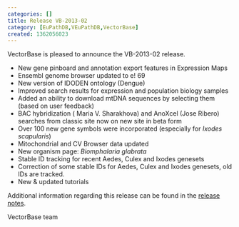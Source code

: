 ```yaml
---
categories: []
title: Release VB-2013-02
category: [EuPathDB,VEuPathDB,VectorBase]
created: 1362056023
---
```

VectorBase is pleased to announce the VB-2013-02 release. 
<ul>
<li>New gene pinboard and annotation export features in Expression Maps</li>
<li>Ensembl genome browser updated to e! 69</li>
<li>New version of IDODEN ontology (Dengue)</li>
<li>Improved search results for expression and population biology samples</li>
<li>Added an ability to download mtDNA sequences by selecting them (based on user feedback)</li>
<li>BAC hybridization ( Maria V. Sharakhova) and AnoXcel (Jose Ribero) searches from classic site now on new site in beta form</li>
<li>Over 100 new gene symbols were incorporated (especially for <em>Ixodes scapularis</em>)</li>
<li>Mitochondrial and CV Browser data updated</li>
<li>New organism page: <em>Biomphalaria glabrata</em></li>
<li>Stable ID tracking for recent Aedes, Culex and Ixodes genesets</li>
<li>Correction of some stable IDs for Aedes, Culex and Ixodes genesets, old IDs are tracked.</li>
<li>New & updated tutorials</li>
</ul>

Additional information regarding this release can be found in the <a href="/release/release-vb-2013-02">release notes</a>.

VectorBase team
